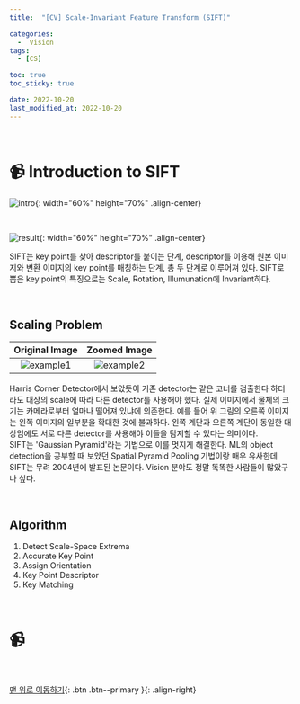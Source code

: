 ```yaml
---
title:  "[CV] Scale-Invariant Feature Transform (SIFT)" 

categories:
  -  Vision
tags:
  - [CS]

toc: true
toc_sticky: true

date: 2022-10-20
last_modified_at: 2022-10-20
---
```


<br>

# 📹 Introduction to SIFT

![intro](https://user-images.githubusercontent.com/96368476/196869485-f829988f-e00f-4d64-9867-151ea3e71443.png){: width="60%" height="70%" .align-center}

<br>

![result](https://user-images.githubusercontent.com/96368476/196872462-ccbd8c6d-c272-44ac-996d-4fe595cf16fc.png){: width="60%" height="70%" .align-center}

SIFT는 key point를 찾아 descriptor를 붙이는 단계, descriptor를 이용해 원본 이미지와 변환 이미지의 key point를 매칭하는 단계, 총 두 단계로 이루어져 있다. SIFT로 뽑은 key point의 특징으로는 Scale, Rotation, Illumunation에 Invariant하다.

<br>

## Scaling Problem

| Original Image | Zoomed Image |
|:-:|:-:|
|![example1](https://user-images.githubusercontent.com/96368476/196873407-760393ae-9b6a-4a0d-819a-b329a9ace459.png)|![example2](https://user-images.githubusercontent.com/96368476/196873399-23f9a2ac-500d-4d52-ac18-4a676bc7ae0f.png)|

Harris Corner Detector에서 보았듯이 기존 detector는 같은 코너를 검출한다 하더라도 대상의 scale에 따라 다른 detector를 사용해야 했다. 실제 이미지에서 물체의 크기는 카메라로부터 얼마나 떨어져 있냐에 의존한다. 예를 들어 위 그림의 오른쪽 이미지는 왼쪽 이미지의 일부분을 확대한 것에 불과하다. 왼쪽 계단과 오른쪽 계단이 동일한 대상임에도 서로 다른 detector를 사용해야 이들을 탐지할 수 있다는 의미이다. <br>SIFT는 'Gaussian Pyramid'라는 기법으로 이를 멋지게 해결한다. ML의 object detection을 공부할 때 보았던 Spatial Pyramid Pooling 기법이랑 매우 유사한데 SIFT는 무려 2004년에 발표된 논문이다. Vision 분야도 정말 똑똑한 사람들이 많았구나 싶다.


<br>

## Algorithm

1. Detect Scale-Space Extrema
2. Accurate Key Point
3. Assign Orientation
4. Key Point Descriptor
5. Key Matching


<br>

# 📹 






<br>




[맨 위로 이동하기](#){: .btn .btn--primary }{: .align-right}